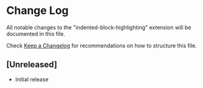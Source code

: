 # Change Log
All notable changes to the "indented-block-highlighting" extension will be documented in this file.

Check [Keep a Changelog](http://keepachangelog.com/) for recommendations on how to structure this file.

## [Unreleased]
- Initial release